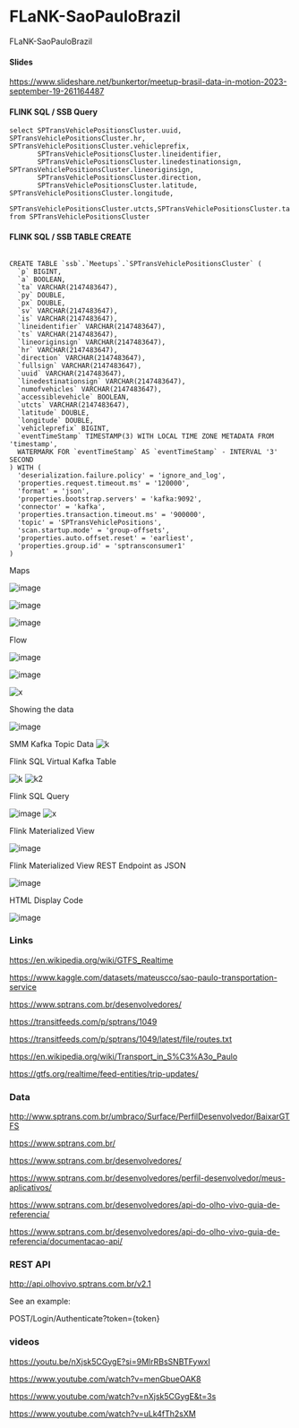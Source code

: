 # FLaNK-SaoPauloBrazil

FLaNK-SaoPauloBrazil

#### Slides

https://www.slideshare.net/bunkertor/meetup-brasil-data-in-motion-2023-september-19-261164487


#### FLINK SQL / SSB Query

````
select SPTransVehiclePositionsCluster.uuid, SPTransVehiclePositionsCluster.hr, SPTransVehiclePositionsCluster.vehicleprefix, 
       SPTransVehiclePositionsCluster.lineidentifier, 
       SPTransVehiclePositionsCluster.linedestinationsign, SPTransVehiclePositionsCluster.lineoriginsign,
       SPTransVehiclePositionsCluster.direction,  
       SPTransVehiclePositionsCluster.latitude,  SPTransVehiclePositionsCluster.longitude, 
       SPTransVehiclePositionsCluster.utcts,SPTransVehiclePositionsCluster.ta
from SPTransVehiclePositionsCluster

````

#### FLINK SQL / SSB TABLE CREATE

````

CREATE TABLE `ssb`.`Meetups`.`SPTransVehiclePositionsCluster` (
  `p` BIGINT,
  `a` BOOLEAN,
  `ta` VARCHAR(2147483647),
  `py` DOUBLE,
  `px` DOUBLE,
  `sv` VARCHAR(2147483647),
  `is` VARCHAR(2147483647),
  `lineidentifier` VARCHAR(2147483647),
  `ts` VARCHAR(2147483647),
  `lineoriginsign` VARCHAR(2147483647),
  `hr` VARCHAR(2147483647),
  `direction` VARCHAR(2147483647),
  `fullsign` VARCHAR(2147483647),
  `uuid` VARCHAR(2147483647),
  `linedestinationsign` VARCHAR(2147483647),
  `numofvehicles` VARCHAR(2147483647),
  `accessiblevehicle` BOOLEAN,
  `utcts` VARCHAR(2147483647),
  `latitude` DOUBLE,
  `longitude` DOUBLE,
  `vehicleprefix` BIGINT,
  `eventTimeStamp` TIMESTAMP(3) WITH LOCAL TIME ZONE METADATA FROM 'timestamp',
  WATERMARK FOR `eventTimeStamp` AS `eventTimeStamp` - INTERVAL '3' SECOND
) WITH (
  'deserialization.failure.policy' = 'ignore_and_log',
  'properties.request.timeout.ms' = '120000',
  'format' = 'json',
  'properties.bootstrap.servers' = 'kafka:9092',
  'connector' = 'kafka',
  'properties.transaction.timeout.ms' = '900000',
  'topic' = 'SPTransVehiclePositions',
  'scan.startup.mode' = 'group-offsets',
  'properties.auto.offset.reset' = 'earliest',
  'properties.group.id' = 'sptransconsumer1'
)

````


Maps

![image](https://github.com/tspannhw/FLaNK-SaoPauloBrazil/blob/main/images/brazilmap2.jpg?raw=true)

![image](https://github.com/tspannhw/FLaNK-SaoPauloBrazil/blob/main/images/brazilmap3.jpg?raw=true)

![image](https://github.com/tspannhw/FLaNK-SaoPauloBrazil/blob/main/images/brazilmap4.jpg?raw=true)


Flow

![image](https://github.com/tspannhw/FLaNK-SaoPauloBrazil/blob/main/images/brazilflow2.jpg?raw=true)

![image](https://github.com/tspannhw/FLaNK-SaoPauloBrazil/blob/main/images/brazilflow2.jpg?raw=true)

![x](https://github.com/tspannhw/FLaNK-SaoPauloBrazil/blob/main/images/sptranshtmlreport.jpg?raw=true)


Showing the data

![image](https://github.com/tspannhw/FLaNK-SaoPauloBrazil/assets/18673814/1556d953-ac87-4788-b5d2-2556eb5401d3)

SMM Kafka Topic Data
![k](https://github.com/tspannhw/FLaNK-SaoPauloBrazil/blob/main/images/sptransvehiclepositionskafka.jpg?raw=true)

Flink SQL Virtual Kafka Table

![k](https://github.com/tspannhw/FLaNK-SaoPauloBrazil/blob/main/images/sptransflinktable.jpg?raw=true)
![k2](https://github.com/tspannhw/FLaNK-SaoPauloBrazil/blob/main/images/ssbinferedschematable.jpg?raw=true)

Flink SQL Query

![image](https://github.com/tspannhw/FLaNK-SaoPauloBrazil/blob/main/images/ssbquerypick.jpg?raw=true)
![x](https://github.com/tspannhw/FLaNK-SaoPauloBrazil/blob/main/images/ssbqueryflink.jpg?raw=true)

Flink Materialized View

![image](https://github.com/tspannhw/FLaNK-SaoPauloBrazil/blob/main/images/materializedviewflink.jpg?raw=true)

Flink Materialized View REST Endpoint as JSON

![image](https://github.com/tspannhw/FLaNK-SaoPauloBrazil/blob/main/images/restsptrans.jpg?raw=true)


HTML Display Code

![image](https://github.com/tspannhw/FLaNK-SaoPauloBrazil/blob/main/images/getJsonToTableSPTrans.jpg?raw=true)


### Links

https://en.wikipedia.org/wiki/GTFS_Realtime

https://www.kaggle.com/datasets/mateuscco/sao-paulo-transportation-service

https://www.sptrans.com.br/desenvolvedores/

https://transitfeeds.com/p/sptrans/1049

https://transitfeeds.com/p/sptrans/1049/latest/file/routes.txt

https://en.wikipedia.org/wiki/Transport_in_S%C3%A3o_Paulo

https://gtfs.org/realtime/feed-entities/trip-updates/

### Data

http://www.sptrans.com.br/umbraco/Surface/PerfilDesenvolvedor/BaixarGTFS

https://www.sptrans.com.br/

https://www.sptrans.com.br/desenvolvedores/

https://www.sptrans.com.br/desenvolvedores/perfil-desenvolvedor/meus-aplicativos/

https://www.sptrans.com.br/desenvolvedores/api-do-olho-vivo-guia-de-referencia/

https://www.sptrans.com.br/desenvolvedores/api-do-olho-vivo-guia-de-referencia/documentacao-api/


### REST API

 http://api.olhovivo.sptrans.com.br/v2.1 

 See an example:
 
POST/Login/Authenticate?token={token}


### videos


https://youtu.be/nXjsk5CGygE?si=9MlrRBsSNBTFywxI

https://www.youtube.com/watch?v=menGbueOAK8

https://www.youtube.com/watch?v=nXjsk5CGygE&t=3s

https://www.youtube.com/watch?v=uLk4fTh2sXM



